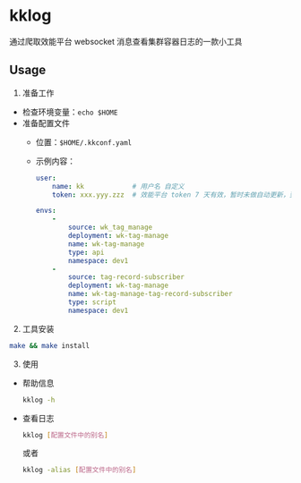 # kklog

通过爬取效能平台 websocket 消息查看集群容器日志的一款小工具

## Usage

1. 准备工作

- 检查环境变量：`echo $HOME`
- 准备配置文件
  - 位置：`$HOME/.kkconf.yaml`
  - 示例内容：

    ```yaml
    user:
        name: kk            # 用户名 自定义
        token: xxx.yyy.zzz  # 效能平台 token 7 天有效，暂时未做自动更新，到期需手动替换

    envs:
        -
            source: wk_tag_manage
            deployment: wk-tag-manage
            name: wk-tag-manage
            type: api
            namespace: dev1
        -
            source: tag-record-subscriber
            deployment: wk-tag-manage
            name: wk-tag-manage-tag-record-subscriber
            type: script
            namespace: dev1
    ```

2. 工具安装

```sh
make && make install
```

3. 使用

- 帮助信息

    ```sh
    kklog -h
    ```

- 查看日志

    ```sh
    kklog [配置文件中的别名]
    ```

    或者

    ```sh
    kklog -alias [配置文件中的别名]
    ```
